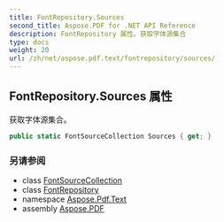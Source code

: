 ```yaml
---
title: FontRepository.Sources
second_title: Aspose.PDF for .NET API Reference
description: FontRepository 属性。获取字体源集合
type: docs
weight: 20
url: /zh/net/aspose.pdf.text/fontrepository/sources/
---
```

## FontRepository.Sources 属性

获取字体源集合。

```csharp
public static FontSourceCollection Sources { get; }
```

### 另请参阅

* class [FontSourceCollection](../../fontsourcecollection/)
* class [FontRepository](../)
* namespace [Aspose.Pdf.Text](../../../aspose.pdf.text/)
* assembly [Aspose.PDF](../../../)